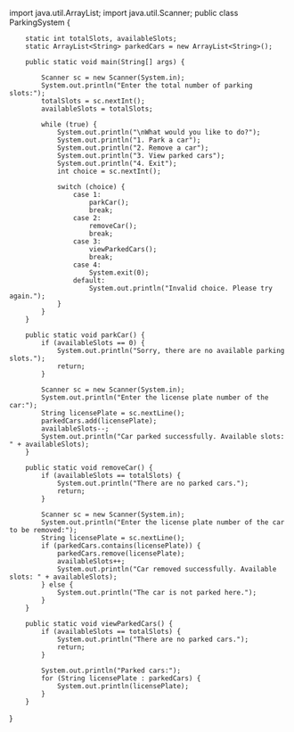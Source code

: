 import java.util.ArrayList;
import java.util.Scanner;
public class ParkingSystem {

        static int totalSlots, availableSlots;
        static ArrayList<String> parkedCars = new ArrayList<String>();

        public static void main(String[] args) {

            Scanner sc = new Scanner(System.in);
            System.out.println("Enter the total number of parking slots:");
            totalSlots = sc.nextInt();
            availableSlots = totalSlots;

            while (true) {
                System.out.println("\nWhat would you like to do?");
                System.out.println("1. Park a car");
                System.out.println("2. Remove a car");
                System.out.println("3. View parked cars");
                System.out.println("4. Exit");
                int choice = sc.nextInt();

                switch (choice) {
                    case 1:
                        parkCar();
                        break;
                    case 2:
                        removeCar();
                        break;
                    case 3:
                        viewParkedCars();
                        break;
                    case 4:
                        System.exit(0);
                    default:
                        System.out.println("Invalid choice. Please try again.");
                }
            }
        }

        public static void parkCar() {
            if (availableSlots == 0) {
                System.out.println("Sorry, there are no available parking slots.");
                return;
            }

            Scanner sc = new Scanner(System.in);
            System.out.println("Enter the license plate number of the car:");
            String licensePlate = sc.nextLine();
            parkedCars.add(licensePlate);
            availableSlots--;
            System.out.println("Car parked successfully. Available slots: " + availableSlots);
        }

        public static void removeCar() {
            if (availableSlots == totalSlots) {
                System.out.println("There are no parked cars.");
                return;
            }

            Scanner sc = new Scanner(System.in);
            System.out.println("Enter the license plate number of the car to be removed:");
            String licensePlate = sc.nextLine();
            if (parkedCars.contains(licensePlate)) {
                parkedCars.remove(licensePlate);
                availableSlots++;
                System.out.println("Car removed successfully. Available slots: " + availableSlots);
            } else {
                System.out.println("The car is not parked here.");
            }
        }

        public static void viewParkedCars() {
            if (availableSlots == totalSlots) {
                System.out.println("There are no parked cars.");
                return;
            }

            System.out.println("Parked cars:");
            for (String licensePlate : parkedCars) {
                System.out.println(licensePlate);
            }
        }
   }
